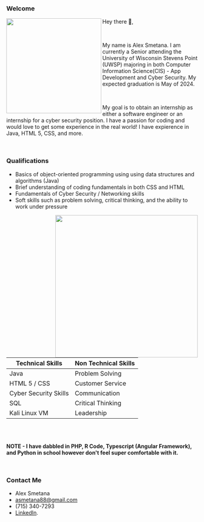  ### Welcome
<img width="250" align='left' src= "https://user-images.githubusercontent.com/91230744/135182054-b21d18f2-fec3-448e-80b9-01ab2236fa83.jpg">

 Hey there 👋,

<br />

My name is Alex Smetana. I am currently a Senior attending the University of Wisconsin Stevens Point (UWSP) majoring in both Computer Information Science(CIS) - App Development and Cyber Security. My expected graduation is May of 2024. 

<br />

My goal is to obtain an internship as either a software engineer or an internship for a cyber security position. I have a passion for coding and would love to get some experience in the real world! I have expierence in Java, HTML 5, CSS, and more.

<br /> 

### Qualifications

* Basics of object-oriented programming using using data structures and algorithms (Java)
* Brief understanding of coding fundamentals in both CSS and HTML
* Fundamentals of Cyber Security / Networking skills
* Soft skills such as problem solving, critical thinking, and the ability to work under pressure

 <p>
  <img width="375" align='right' src="https://user-images.githubusercontent.com/91230744/135184275-da58e4dc-7c15-4af8-ace0-b98cec6a2e8e.png">
</p>

| Technical Skills       | Non Technical Skills    |      
| -----------            | -----------             |  
| Java                   | Problem Solving         |
| HTML 5 / CSS           | Customer Service        |
| Cyber Security Skills  | Communication           |
| SQL                    | Critical Thinking       |
| Kali Linux VM          | Leadership              |

<br>
<br>

**NOTE - I have dabbled in PHP, R Code, Typescript (Angular Framework), and Python in school however don't feel super comfortable with it.**
</div>
<br>


### Contact Me
* Alex Smetana
* asmetana88@gmail.com
* (715) 340-7293
* [LinkedIn](https://www.linkedin.com/in/alex-smetana-03052121a/). 

